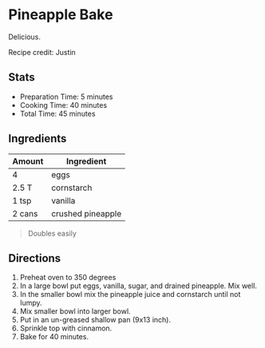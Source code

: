 # Pineapple Bake

Delicious.

Recipe credit: Justin

## Stats

* Preparation Time: 5 minutes
* Cooking Time: 40 minutes
* Total Time: 45 minutes

## Ingredients

| Amount| Ingredient |
|-- | --|
| 4 | eggs |
| 2.5 T | cornstarch |
| 1 tsp | vanilla |
| 2 cans | crushed pineapple |

> Doubles easily

## Directions

1. Preheat oven to 350 degrees
1. In a large bowl put eggs, vanilla, sugar, and drained pineapple. Mix well.
1. In the smaller bowl mix the pineapple juice and cornstarch until not lumpy.
1. Mix smaller bowl into larger bowl.
1. Put in an un-greased shallow pan (9x13 inch).
1. Sprinkle top with cinnamon.
1. Bake for 40 minutes.
